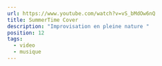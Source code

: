 ```yaml
---
url: https://www.youtube.com/watch?v=vS_bMdOw6nQ
title: SummerTime Cover
description: "Improvisation en pleine nature "
position: 12
tags:
  - video
  - musique
---
```

